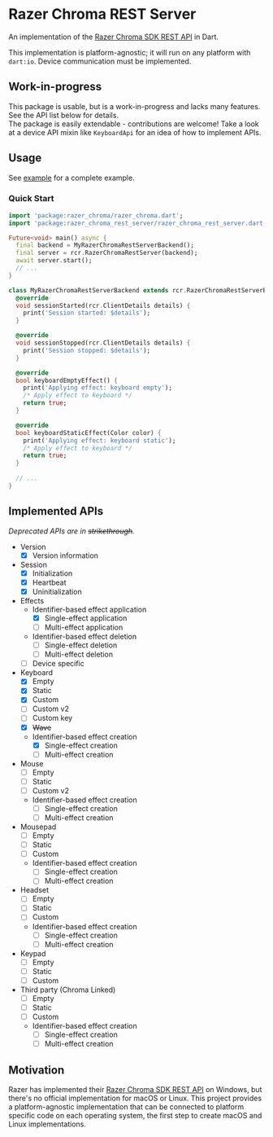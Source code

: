 # Razer Chroma REST Server
An implementation of the [Razer Chroma SDK REST API][rest_api_docs] in Dart.

This implementation is platform-agnostic; it will run on any platform with
`dart:io`. Device communication must be implemented.

## Work-in-progress
This package is usable, but is a work-in-progress and lacks many features.
See the API list below for details.  
The package is easily extendable - contributions are welcome!
Take a look at a device API mixin like `KeyboardApi` for an idea of how to
implement APIs.

## Usage
See [example](example) for a complete example.
### Quick Start
```dart
import 'package:razer_chroma/razer_chroma.dart';
import 'package:razer_chroma_rest_server/razer_chroma_rest_server.dart' as rcr;

Future<void> main() async {
  final backend = MyRazerChromaRestServerBackend();
  final server = rcr.RazerChromaRestServer(backend);
  await server.start();
  // ...
}

class MyRazerChromaRestServerBackend extends rcr.RazerChromaRestServerBackend {
  @override
  void sessionStarted(rcr.ClientDetails details) {
    print('Session started: $details');
  }

  @override
  void sessionStopped(rcr.ClientDetails details) {
    print('Session stopped: $details');
  }

  @override
  bool keyboardEmptyEffect() {
    print('Applying effect: keyboard empty');
    /* Apply effect to keyboard */
    return true;
  }

  @override
  bool keyboardStaticEffect(Color color) {
    print('Applying effect: keyboard static');
    /* Apply effect to keyboard */
    return true;
  }
  
  // ...
}
```

## Implemented APIs
_Deprecated APIs are in ~~strikethrough~~._

- Version
  - [x] Version information
- Session
  - [x] Initialization
  - [x] Heartbeat
  - [x] Uninitialization
- Effects
  - Identifier-based effect application
    - [x] Single-effect application
    - [ ] Multi-effect application
  - Identifier-based effect deletion
    - [ ] Single-effect deletion
    - [ ] Multi-effect deletion
  - [ ] Device specific
- Keyboard
  - [x] Empty
  - [x] Static
  - [x] Custom
  - [ ] Custom v2
  - [ ] Custom key
  - [x] ~~Wave~~
  - Identifier-based effect creation
    - [x] Single-effect creation
    - [ ] Multi-effect creation
- Mouse
  - [ ] Empty
  - [ ] Static
  - [ ] Custom v2
  - Identifier-based effect creation
    - [ ] Single-effect creation
    - [ ] Multi-effect creation
- Mousepad
  - [ ] Empty
  - [ ] Static
  - [ ] Custom
  - Identifier-based effect creation
    - [ ] Single-effect creation
    - [ ] Multi-effect creation
- Headset
  - [ ] Empty
  - [ ] Static
  - [ ] Custom
  - Identifier-based effect creation
    - [ ] Single-effect creation
    - [ ] Multi-effect creation
- Keypad
  - [ ] Empty
  - [ ] Static
  - [ ] Custom
- Third party (Chroma Linked)
  - [ ] Empty
  - [ ] Static
  - [ ] Custom
  - Identifier-based effect creation
    - [ ] Single-effect creation
    - [ ] Multi-effect creation

## Motivation
Razer has implemented their [Razer Chroma SDK REST API][rest_api_docs] on
Windows, but there's no official implementation for macOS or Linux. This project
provides a platform-agnostic implementation that can be connected to platform
specific code on each operating system, the first step to create macOS and Linux
implementations.

[rest_api_docs]: https://assets.razerzone.com/dev_portal/REST/html/index.html